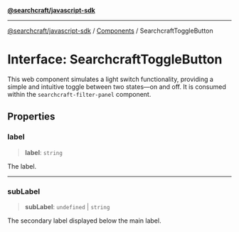 [**@searchcraft/javascript-sdk**](/reference/sdk/js-vanilla/README.md)

***

[@searchcraft/javascript-sdk](/reference/sdk/js-vanilla/globals.md) / [Components](/reference/sdk/js-vanilla/namespaces/Components/README.md) / SearchcraftToggleButton

# Interface: SearchcraftToggleButton

This web component simulates a light switch functionality, providing a simple and intuitive toggle between two states—on and off.
It is consumed within the `searchcraft-filter-panel` component.

## Properties

### label

> **label**: `string`

The label.

***

### subLabel

> **subLabel**: `undefined` \| `string`

The secondary label displayed below the main label.
